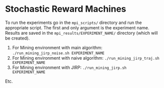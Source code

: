 # Stochastic Reward Machines

To run the experiments go in the `mpi_scripts/` directory and run the appropriate script. The first and only argument is the experiment name. Results are saved in the `mpi_results/EXPERIMENT_NAME/` directory (which will be created).

1. For Mining environment with main algorithm: `./run_mining_jirp_noise.sh EXPERIMENT_NAME`
2. For Mining environment with naive algorithm: `./run_mining_jirp_traj.sh EXPERIMENT_NAME`
3. For Mining environment with JIRP: `./run_mining_jirp.sh EXPERIMENT_NAME`

Etc.
